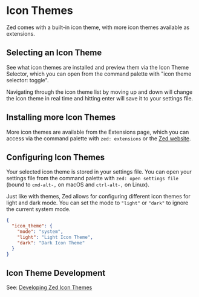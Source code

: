 # Icon Themes

Zed comes with a built-in icon theme, with more icon themes available as extensions.

## Selecting an Icon Theme

See what icon themes are installed and preview them via the Icon Theme Selector, which you can open from the command palette with "icon theme selector: toggle".

Navigating through the icon theme list by moving up and down will change the icon theme in real time and hitting enter will save it to your settings file.

## Installing more Icon Themes

More icon themes are available from the Extensions page, which you can access via the command palette with `zed: extensions` or the [Zed website](https://zed.dev/extensions).

## Configuring Icon Themes

Your selected icon theme is stored in your settings file. You can open your settings file from the command palette with `zed: open settings file` (bound to `cmd-alt-,` on macOS and `ctrl-alt-,` on Linux).

Just like with themes, Zed allows for configuring different icon themes for light and dark mode. You can set the mode to `"light"` or `"dark"` to ignore the current system mode.

```json [settings]
{
  "icon_theme": {
    "mode": "system",
    "light": "Light Icon Theme",
    "dark": "Dark Icon Theme"
  }
}
```

## Icon Theme Development

See: [Developing Zed Icon Themes](./extensions/icon-themes.md)

